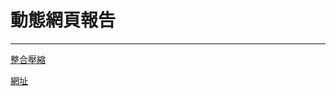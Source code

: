 # 動態網頁報告
---
[整合壓縮](https://github.com/NTX8205/allproject/tree/master/%E5%A3%93%E7%B8%AE%E6%AA%94)

[網址](https://www1.pu.edu.tw/~s1091772/web/index.html)

